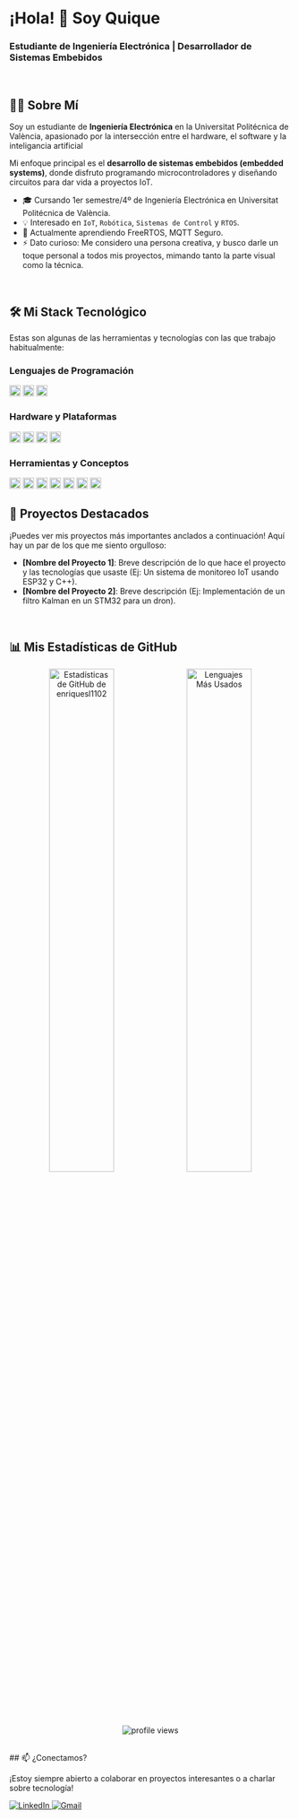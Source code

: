 <h1>
  ¡Hola! 👋 Soy Quique
</h1>
<h3>
  Estudiante de Ingeniería Electrónica | Desarrollador de Sistemas Embebidos
</h3>

<br>

## 👨‍💻 Sobre Mí

Soy un estudiante de **Ingeniería Electrónica** en la Universitat Politécnica de València, apasionado por la intersección entre el hardware, el software y la inteligancia artificial 

Mi enfoque principal es el **desarrollo de sistemas embebidos (embedded systems)**, donde disfruto programando microcontroladores y diseñando circuitos para dar vida a proyectos IoT.

- 🎓 Cursando 1er semestre/4º de Ingeniería Electrónica en Universitat Politécnica de València.
- 💡 Interesado en `IoT`, `Robótica`, `Sistemas de Control` y `RTOS`.
- 🌱 Actualmente aprendiendo FreeRTOS, MQTT Seguro.
- ⚡ Dato curioso: Me considero una persona creativa, y busco darle un toque personal a todos mis proyectos, mimando tanto la parte visual como la técnica.

<br>

## 🛠️ Mi Stack Tecnológico

Estas son algunas de las herramientas y tecnologías con las que trabajo habitualmente:

### Lenguajes de Programación
<code><img height="20" src="https://img.shields.io/badge/C-A8B9CC?style=for-the-badge&logo=c&logoColor=white"></code>
<code><img height="20" src="https://img.shields.io/badge/C%2B%2B-00599C?style=for-the-badge&logo=cplusplus&logoColor=white"></code>
<code><img height="20" src="https://img.shields.io/badge/Python-3776AB?style=for-the-badge&logo=python&logoColor=white"></code>
### Hardware y Plataformas
<code><img height="20" src="https://img.shields.io/badge/STM32-03234B?style=for-the-badge&logo=stmicroelectronics&logoColor=white"></code>
<code><img height="20" src="https://img.shields.io/badge/ESP32-E7352C?style=for-the-badge&logo=espressif&logoColor=white"></code>
<code><img height="20" src="https://img.shields.io/badge/Arduino-00979D?style=for-the-badge&logo=arduino&logoColor=white"></code>
<code><img height="20" src="https://img.shields.io/badge/Ada-025E8C?style=for-the-badge&logo=ada&logoColor=white"></code>
### Herramientas y Conceptos
<code><img height="20" src="https://img.shields.io/badge/Git-F05032?style=for-the-badge&logo=git&logoColor=white"></code>
<code><img height="20" src="https://img.shields.io/badge/KiCad-314168?style=for-the-badge&logo=kicad&logoColor=white"></code>
<code><img height="20" src="https://img.shields.io/badge/PlatformIO-F07D2B?style=for-the-badge&logo=platformio&logoColor=white"></code>
<code><img height="20" src="https://img.shields.io/badge/RTOS-1A4688?style=for-the-badge&logo=arm&logoColor=white"></code>
<code><img height="20" src="https://img.shields.io/badge/SPI%2FI2C%2FUART-000000?style=for-the-badge"></code>
<code><img height="20" src="https://img.shields.io/badge/Mosquitto-3C5280?style=for-the-badge&logo=mosquitto&logoColor=white"></code>
<code><img height="20" src="https://img.shields.io/badge/SQLite-003B57?style=for-the-badge&logo=sqlite&logoColor=white"></code>
<br>

## 🚀 Proyectos Destacados

¡Puedes ver mis proyectos más importantes anclados a continuación! Aquí hay un par de los que me siento orgulloso:

-   **[Nombre del Proyecto 1]**: Breve descripción de lo que hace el proyecto y las tecnologías que usaste (Ej: Un sistema de monitoreo IoT usando ESP32 y C++).
-   **[Nombre del Proyecto 2]**: Breve descripción (Ej: Implementación de un filtro Kalman en un STM32 para un dron).

<br>

## 📊 Mis Estadísticas de GitHub

<p align="center">
  <img width="48%" src="https://github-readme-stats.vercel.app/api?username=enriquesl1102&show_icons=true&theme=dark&count_private=true" alt="Estadísticas de GitHub de enriquesl1102" />
  <img width="48%" src="https://github-readme-stats.vercel.app/api/top-langs/?username=enriquesl1102&layout=compact&theme=dark" alt="Lenguajes Más Usados" />
</p>

<p align="center">
  <img src="https://komarev.com/ghpvc/?username=DanielMoreno&label=Visitas%20al%20perfil&color=0e75b6&style=flat" alt="profile views" />
</p>


<br>
## 📫 ¿Conectamos?

¡Estoy siempre abierto a colaborar en proyectos interesantes o a charlar sobre tecnología!

<p align="left">
  <a href="https://www.linkedin.com/in/enrique-sanz-l%C3%B3pez-2423a8346" target="_blank">
    <img src="https://img.shields.io/badge/LinkedIn-0077B5?style=for-the-badge&logo=linkedin&logoColor=white" alt="LinkedIn">
  </a>
  <a href="mailto:enriquesl1102@gmail.com" target="_blank">
    <img src="https://img.shields.io/badge/Gmail-D14836?style=for-the-badge&logo=gmail&logoColor=white" alt="Gmail">
  </a>
  </p>

